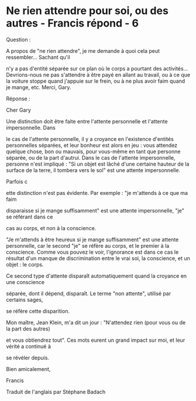 # Ne rien attendre pour soi, ou des autres - Francis répond - 6

Question : 

A propos de "ne rien attendre", je me demande à quoi cela peut ressembler... Sachant qu'il 

n'y a pas d'entité séparée sur ce plan où le corps a pourtant des activités... Devrions-nous ne pas s'attendre à être payé en allant au travail, ou à ce que la voiture stoppe quand j'appuie sur le frein, ou à ne plus avoir faim quand je mange, etc. Merci, Gary.  

Réponse :   

Cher Gary  

Une distinction doit être faite entre l'attente personnelle et l'attente impersonnelle. Dans 

le cas de l'attente personnelle, il y a croyance en l'existence d'entités personnelles séparées, et leur bonheur est alors en jeu : vous attendez quelque chose, bon ou mauvais, pour vous-même en tant que personne séparée, ou de la part d'autrui. Dans le cas de l'attente impersonnelle, personne n'est impliqué : "Si un objet est lâché d'une certaine hauteur de la surface de la terre, il tombera vers le sol" est une attente impersonnelle.   

Parfois c

ette distinction n'est pas évidente. Par exemple : "je m'attends à ce que ma faim 

disparaisse si je mange suffisamment" est une attente impersonnelle, "je" se référant dans ce 

cas au corps, et non à la conscience. 

 "Je m'attends à être heureux si je mange suffisamment" est une attente personnelle, car le second "je" se réfère au corps, et le premier à la conscience. Comme vous pouvez le voir, l'ignorance est dans ce cas le résultat d'un manque de discrimination entre le vrai soi, la conscience, et un objet : le corps.  

Ce second type d'attente disparaît automatiquement quand la croyance en une conscience 

séparée, dont il dépend, disparaît. Le terme "non attente", utilisé par certains sages, 

se réfère cette disparition.

Mon maître, Jean Klein, m'a dit un jour : "N'attendez rien (pour vous ou de la part des autres) 

et vous obtiendrez tout". Ces mots eurent un grand impact sur moi, et leur vérité a continué à 

se révéler depuis.  

Bien amicalement,  

Francis

Traduit de l'anglais par Stéphane Badach

